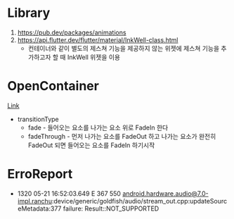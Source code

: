 # Library


1. https://pub.dev/packages/animations
2. https://api.flutter.dev/flutter/material/InkWell-class.html 
   * 컨테이너와 같이 별도의 제스쳐 기능을 제공하지 않는 위젯에 제스쳐 기능을 추가하고자 할 때 InkWell 위젯을 이용






# OpenContainer

[Link](https://pub.dev/documentation/animations/latest/animations/OpenContainer-class.html)

* transitionType 
  * fade - 들어오는 요소를 나가는 요소 위로 FadeIn 한다
  * fadeThrough - 먼저 나가는 요소를 FadeOut 하고 나가는 요소가 완전히 FadeOut 되면 들어오는 요소를 FadeIn 하기시작



# ErroReport

* 1320	05-21	16:52:03.649	E	367	550	android.hardware.audio@7.0-impl.ranchu:device/generic/goldfish/audio/stream_out.cpp:updateSourceMetadata:377 failure: Result::NOT_SUPPORTED





